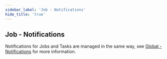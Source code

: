 ```yaml
---
sidebar_label: 'Job - Notifications'
hide_title: 'true'
---
```


## Job - Notifications

Notifications for Jobs and Tasks are managed in the same way, see [Global - Notifications](globalnotifications) for more information.

